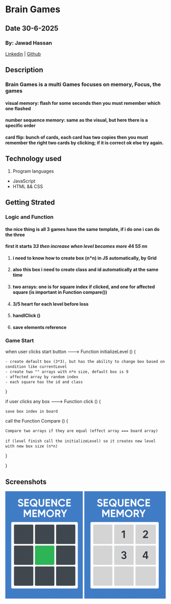 # Brain Games
## Date 30-6-2025

### By: Jawad Hassan
[Linkedin](#) | [Github](#) 

## Description
### Brain Games is a multi Games focuses on memory, Focus, the games  
  #### visual memory: flash for some seconds then you must remember which one flashed  
  #### number sequence memory: same as the visual, but here there is a specific order  
  #### card flip: bunch of cards, each card has two copies then you must remember the right two cards by clicking; if it is correct ok else try again.



## Technology used
1. Program languages
  * JavaScript
  * HTML && CSS


## Getting Strated

### Logic and Function
  #### the nice thing is all 3 games have the same template, if i do one i can do the three

  #### first it starts 3*3 then increase when level becomes more 4*4 5*5 n*n
1. #### i need to know how to create box (n*n) in JS automatically, by Grid
2. #### also this box i need to create class and id automatically at the same time
3. #### two arrays: one is for square index if clicked, and one for affected square (is important in Function compare())
4. ####  3/5 heart for each level before loss
5. #### handlClick ()
6. #### save elements reference  

### Game Start


when user clicks start button ---> Function initializeLevel () {

	- create default box (3*3), but has the ability to change box based on condition like currentLevel
	- create two "" arrays with n*n size, default box is 9
	- affected array by random index
	- each square has the id and class


}


if user clicks any box ---> Function click () {

	save box index in board

call the Function Compare () {

	Compare two arrays if they are equal (effect array === board array)

	if (level finish call the initializeLevel) so it creates new level with new box size (n*n)

} 


}






## Screenshots
![image](image-2.png)



